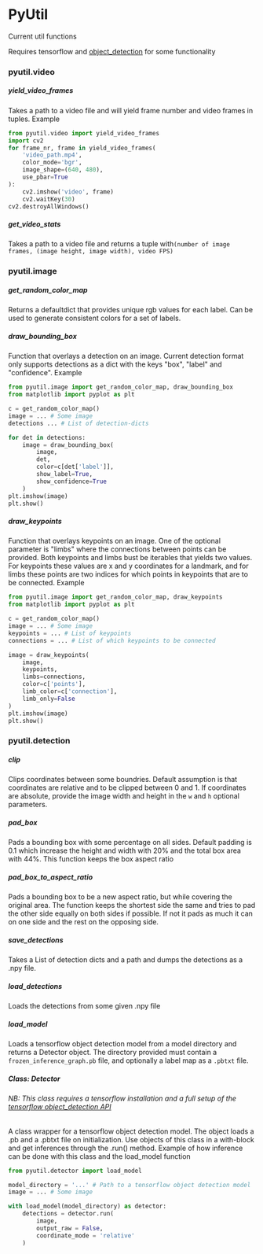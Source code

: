 # PyUtil

Current util functions

Requires tensorflow and [object_detection](https://github.com/tensorflow/models/tree/master/research/object_detection) for some functionality

### pyutil.video
##### yield_video_frames
Takes a path to a video file and will yield frame number and video frames in tuples.
Example
```python
from pyutil.video import yield_video_frames
import cv2
for frame_nr, frame in yield_video_frames(
    'video_path.mp4',
    color_mode='bgr', 
    image_shape=(640, 480), 
    use_pbar=True
): 
    cv2.imshow('video', frame)
    cv2.waitKey(30)
cv2.destroyAllWindows()
```
##### get_video_stats
Takes a path to a video file and returns a tuple with`(number of image frames, (image height, image width), video FPS)`

### pyutil.image
##### get_random_color_map
Returns a defaultdict that provides unique rgb values for each label. Can be used to generate consistent colors for a set
of labels.
##### draw_bounding_box
Function that overlays a detection on an image. Current detection format only supports detections as a dict with the keys
"box", "label" and "confidence".
Example
```python
from pyutil.image import get_random_color_map, draw_bounding_box
from matplotlib import pyplot as plt

c = get_random_color_map()
image = ... # Some image
detections ... # List of detection-dicts

for det in detections: 
    image = draw_bounding_box(
        image, 
        det, 
        color=c[det['label']], 
        show_label=True, 
        show_confidence=True
    )
plt.imshow(image)
plt.show()
```
##### draw_keypoints
Function that overlays keypoints on an image. One of the optional parameter is "limbs" where the connections between points
can be provided. Both keypoints and limbs bust be iterables that yields two values. For keypoints these values are x and y coordinates
for a landmark, and for limbs these points are two indices for which points in keypoints that are to be connected. 
Example
```python
from pyutil.image import get_random_color_map, draw_keypoints
from matplotlib import pyplot as plt

c = get_random_color_map()
image = ... # Some image
keypoints = ... # List of keypoints
connections = ... # List of which keypoints to be connected

image = draw_keypoints(
    image, 
    keypoints, 
    limbs=connections, 
    color=c['points'], 
    limb_color=c['connection'], 
    limb_only=False
)
plt.imshow(image)
plt.show()
```
### pyutil.detection
##### clip
Clips coordinates between some boundries. Default assumption is that coordinates are relative and to be clipped between 0 and 1. 
If coordinates are absolute, provide the image width and height in the `w` and `h` optional parameters.
##### pad_box
Pads a bounding box with some percentage on all sides. Default padding is 0.1 which increase the height and width with 20% and the 
total box area with 44%. This function keeps the box aspect ratio
##### pad_box_to_aspect_ratio
Pads a bounding box to be a new aspect ratio, but while covering the original area. The function keeps the shortest side the same
and tries to pad the other side equally on both sides if possible. If not it pads as much it can on one side and the rest on the 
opposing side. 
##### save_detections
Takes a List of detection dicts and a path and dumps the detections as a .npy file. 
##### load_detections
Loads the detections from some given .npy file 
##### load_model
Loads a tensorflow object detection model from a model directory and returns a Detector object. The directory provided
must contain a `frozen_inference_graph.pb` file, and optionally a label map as a `.pbtxt` file. 
##### Class: Detector
###### NB: This class requires a tensorflow installation and a full setup of the [tensorflow object_detection API](https://github.com/tensorflow/models/tree/master/research/object_detection) 
A class wrapper for a tensorflow object detection model. The object loads a .pb and a .pbtxt file on initialization. 
Use objects of this class in a with-block and get inferences through the .run() method. 
Example of how inference can be done with this class and the load_model function
```python
from pyutil.detector import load_model

model_directory = '...' # Path to a tensorflow object detection model
image = ... # Some image

with load_model(model_directory) as detector: 
    detections = detector.run(
        image, 
        output_raw = False, 
        coordinate_mode = 'relative'
    )
```